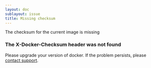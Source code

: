 ```yaml
---
layout: doc
sublayout: issue
title: Missing checksum
---
```

The checksum for the current image is missing

### The X-Docker-Checksum header was not found

Please upgrade your version of docker. If the problem persists, please [contact support](https://quay.io/contact).
